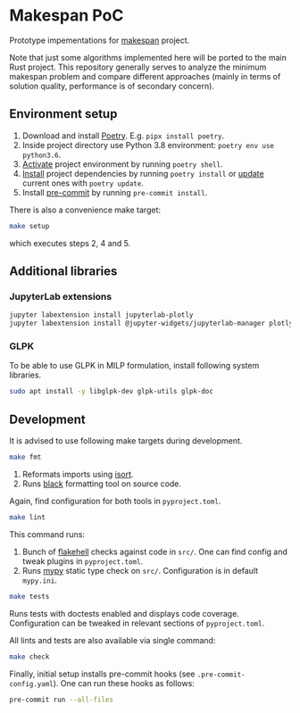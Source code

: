 # Makespan PoC
Prototype impementations for [makespan](https://github.com/matyama/makespan) project.

Note that just some algorithms implemented here will be ported to the main Rust project. This repository generally serves to analyze the minimum makespan problem and compare different approaches (mainly in terms of solution quality, performance is of secondary concern).

## Environment setup
1. Download and install [Poetry](https://python-poetry.org/docs/#installation). E.g. `pipx install poetry`.
2. Inside project directory use Python 3.8 environment: `poetry env use python3.6`.
3. [Activate](https://python-poetry.org/docs/cli/#shell) project environment by running `poetry shell`.
4. [Install](https://python-poetry.org/docs/cli/#install) project dependencies by running `poetry install` or [update](https://python-poetry.org/docs/cli/#update) current ones with `poetry update`.
5. Install [pre-commit](https://pre-commit.com/) by running `pre-commit install`.

There is also a convenience make target:
```bash
make setup
```
which executes steps 2, 4 and 5.

## Additional libraries

### JupyterLab extensions
```bash
jupyter labextension install jupyterlab-plotly
jupyter labextension install @jupyter-widgets/jupyterlab-manager plotlywidget
```

### GLPK
To be able to use GLPK in MILP formulation, install following system libraries.
```bash
sudo apt install -y libglpk-dev glpk-utils glpk-doc
```

## Development
It is advised to use following make targets during development.

```bash
make fmt
```
1. Reformats imports using [isort](https://pycqa.github.io/isort/).
2. Runs [black](https://black.readthedocs.io/en/stable/) formatting tool on source code.

Again, find configuration for both tools in `pyproject.toml`.

```bash
make lint
```
This command runs:
1. Bunch of [flakehell](https://flakehell.readthedocs.io/) checks against code in `src/`. One can find config and tweak plugins in `pyproject.toml`.
2. Runs [mypy](https://mypy.readthedocs.io/en/latest/) static type check on `src/`. Configuration is in default `mypy.ini`.

```bash
make tests
```
Runs tests with doctests enabled and displays code coverage. Configuration can be tweaked in relevant sections of `pyproject.toml`.

All lints and tests are also available via single command:
```bash
make check
```

Finally, initial setup installs pre-commit hooks (see `.pre-commit-config.yaml`). One can run these hooks as follows:
```bash
pre-commit run --all-files
```
